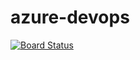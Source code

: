 # azure-devops
[![Board Status](https://dev.azure.com/Azure-tasks/76585501-5b94-4fbe-8f99-0c14783f3c43/65be6e41-7b45-41db-a37e-32fcc27520de/_apis/work/boardbadge/e672ef64-5520-401a-bfdd-062c9a509f40?columnOptions=1)](https://dev.azure.com/Azure-tasks/76585501-5b94-4fbe-8f99-0c14783f3c43/_boards/board/t/65be6e41-7b45-41db-a37e-32fcc27520de/Microsoft.RequirementCategory/)
